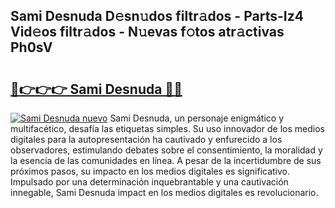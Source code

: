 ## Sami Desnuda D𝚎sn𝚞dos filtr𝚊dos - Parts-Iz4 Vid𝚎os filtr𝚊dos - N𝚞evas f𝚘tos atr𝚊ctivas Ph0sV

# <h2><a href="http://mb041m0.tromn.icu/?c=Sami+Desnuda">🔗👉👉👉 Sami Desnuda 🔗🔗</a></h2>

[![Sami Desnuda nuevo](https://i.imgur.com/pEAQMta.gif)](http://mb041m0.tromn.icu/?c=Sami+Desnuda)
Sami Desnuda, un personaje enigmático y multifacético, desafía las etiquetas simples. Su uso innovador de los medios digitales para la autopresentación ha cautivado y enfurecido a los observadores, estimulando debates sobre el consentimiento, la moralidad y la esencia de las comunidades en línea. A pesar de la incertidumbre de sus próximos pasos, su impacto en los medios digitales es significativo. Impulsado por una determinación inquebrantable y una cautivación innegable, Sami Desnuda impact en los medios digitales es revolucionario.

